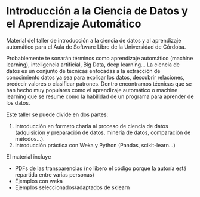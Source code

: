 # Introducción a la Ciencia de Datos y el Aprendizaje Automático

Material del taller de introducción a la ciencia de datos y al aprendizaje automático para el Aula de Software Libre de la Universidad de Córdoba. 

Probablemente te sonarán términos como aprendizaje automático (machine learning), inteligencia artificial, Big Data, deep learning... La ciencia de datos es un conjunto de técnicas enfocadas a la extracción de conocimiento datos ya sea para explicar los datos, descubrir relaciones, predecir valores o clasificar patrones. Dentro encontramos técnicas que se han hecho muy populares como el aprendizaje automático o machine learning que se resume como la habilidad de un programa para aprender de los datos. 

Este taller se puede divide en dos partes: 
1. Introducción en formato charla al proceso de ciencia de datos (adquisición y preparación de datos, minería de datos, comparación de métodos...).
2. Introducción práctica con Weka y Python (Pandas, scikit-learn...)

El material incluye 

- PDFs de las transparencias (no libero el código porque la autoría está repartida entre varias personas)
- Ejemplos con weka
- Ejemplos seleccionados/adaptados de sklearn 
